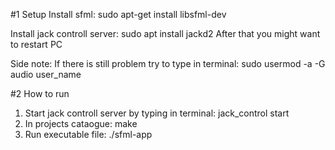 #1 Setup
Install sfml:
    sudo apt-get install libsfml-dev

Install jack controll server:
    sudo apt install jackd2
After that you might want to restart PC

Side note:
If there is still problem try to type in terminal:
    sudo usermod -a -G audio user_name

#2 How to run
1. Start jack controll server by typing in terminal:
    jack_control start
2. In projects cataogue:
    make
3. Run executable file:
    ./sfml-app